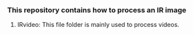 ### This repository contains how to process an IR image

1. IRvideo: This file folder is mainly used to process videos.
